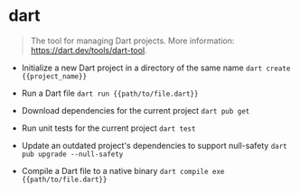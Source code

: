 # dart
> The tool for managing Dart projects.
> More information: <https://dart.dev/tools/dart-tool>.

- Initialize a new Dart project in a directory of the same name
`dart create {{project_name}}`

- Run a Dart file
`dart run {{path/to/file.dart}}`

- Download dependencies for the current project
`dart pub get`

- Run unit tests for the current project
`dart test`

- Update an outdated project's dependencies to support null-safety
`dart pub upgrade --null-safety`

- Compile a Dart file to a native binary
`dart compile exe {{path/to/file.dart}}`
